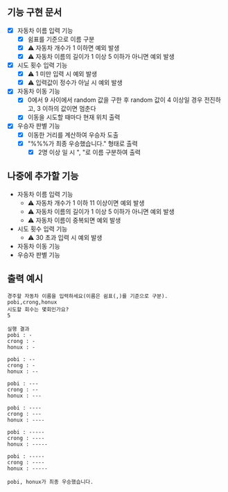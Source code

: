 ## 기능 구현 문서

- [x] 자동차 이름 입력 기능
  - [x] 쉼표를 기준으로 이름 구분
  - [x] ⚠️ 자동차 개수가 1 이하면 예외 발생
  - [x] ⚠️ 자동차 이름의 길이가 1 이상 5 이하가 아니면 예외 발생
- [x] 시도 횟수 입력 기능
  - [x] ⚠️ 1 미만 입력 시 예외 발생
  - [x] ⚠️ 입력값이 정수가 아닐 시 예외 발생
- [x] 자동차 이동 기능
  - [x] 0에서 9 사이에서 random 값을 구한 후 random 값이 4 이상일 경우 전진하고, 3 이하의 값이면 멈춘다
  - [x] 이동을 시도할 때마다 현재 위치 출력
- [x] 우승자 판별 기능
  - [x] 이동한 거리를 계산하여 우승자 도출
  - [x] "%%%가 최종 우승했습니다." 형태로 출력
    - [x] 2명 이상 일 시 ", "로 이름 구분하여 출력

## 나중에 추가할 기능
- 자동차 이름 입력 기능
  - ⚠️ 자동차 개수가 1 이하 11 이상이면 예외 발생
  - ⚠️ 자동차 이름의 길이가 1 이상 5 이하가 아니면 예외 발생
  - ⚠️ 자동차 이름이 중복되면 예외 발생
- 시도 횟수 입력 기능
  - ⚠️ 30 초과 입력 시 예외 발생
- 자동차 이동 기능
- 우승자 판별 기능

## 출력 예시
```
경주할 자동차 이름을 입력하세요(이름은 쉼표(,)를 기준으로 구분).
pobi,crong,honux
시도할 회수는 몇회인가요?
5

실행 결과
pobi : -
crong : -
honux : -

pobi : --
crong : -
honux : --

pobi : ---
crong : --
honux : ---

pobi : ----
crong : ---
honux : ----

pobi : -----
crong : ----
honux : -----

pobi : -----
crong : ----
honux : -----

pobi, honux가 최종 우승했습니다.
```